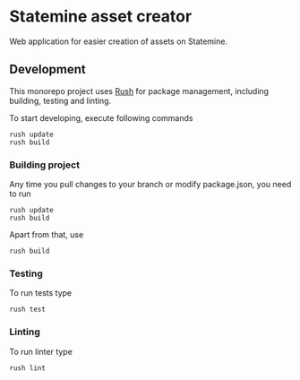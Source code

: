 # Statemine asset creator

Web application for easier creation of assets on Statemine.

## Development
This monorepo project uses [Rush](https://rushjs.io/) for package management, including building, testing and linting. 

To start developing, execute following commands
```
rush update
rush build
```
### Building project

Any time you pull changes to your branch or modify package.json, you need to run 
```
rush update
rush build
```

Apart from that, use 
```
rush build
```

### Testing
To run tests type 
```
rush test
```

### Linting
To run linter type 
```
rush lint
```








